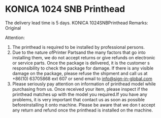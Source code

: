 # KONICA 1024 SNB Printhead

The delivery lead time is 5 days.
KONICA 1024SNBPrinthead
Remarks: Original

Attention:
1. The printhead is required to be installed by professional persons.
2. Due to the nature ofPrinter Partsand the many factors that go into installing them, we do not accept returns or give refunds on electronic or service parts. Once the package is delivered, it is the customer s responsibility to check the package for damage. If there is any visible damage on the package, please refuse the shipment and call us at +86(10) 63705868 ext 607 or send email to info@sign-in-global.com
3. Please seriously pay attention on information of printhead model while purchasing from us. Once received your item, please inspect if the printhead matches up with the model you required.If you have any problems, it is very important that contact us as soon as possible beforeinstalling it onto machine. Please be aware that we don t accept any return and refund once the printhead is installed on the machine.

